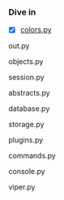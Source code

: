 ### Dive in

* [x] [colors.py](https://github.com/18z/viper-research/blob/master/materials/colors-dive-in.md)

out.py

objects.py

session.py

abstracts.py

database.py

storage.py

plugins.py

commands.py

console.py

viper.py
